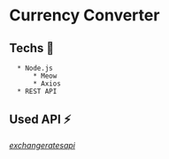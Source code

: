 # Currency Converter

## Techs 🚀
      * Node.js
          * Meow
          * Axios
      * REST API
     
## Used API ⚡
 *[exchangeratesapi](exchangeratesapi.io)*
